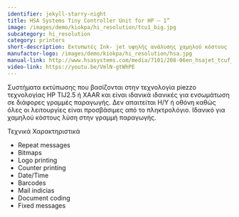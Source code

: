 ```yaml
---
identifier: jekyll-starry-night
title: HSA Systems Tiny Controller Unit for HP – 1”
image: /images/demo/kiokpa/hi_resolution/tcu1_big.jpg
subcategory: hi_resolution
category: printers
short-description: Εκτυπωτές Ink- jet υψηλής ανάλυσης χαμηλού κόστους 
manufactor-logo: /images/demo/kiokpa/hi_resolution/hsa.jpg
manual-link: http://www.hsasystems.com/media/7101/208-06en_hsajet_tcuf_controller_f-type_hp.pdf
video-link: https://youtu.be/VmlN-gtWhPE
---
```





Συστήματα εκτύπωσης που βασίζονται στην τεχνολογία piezzo τεχνολογίας HP TIJ2.5 ή XAAR και είναι ιδανικά  ιδανικές για ενσωμάτωση σε διάφορες γραμμές παραγωγής. Δεν απαιτείται Η/Υ  ή οθόνη καθώς όλες οι λειτουργίες είναι προσβάσιμες από το πληκτρολόγιο. Ιδανικό για χαμηλού κόστους λύση στην γραμμή παραγωγής. 




Τεχνικά Χαρακτηριστικά

 *   Repeat messages
 *   Bitmaps
 *   Logo printing
 *   Counter printing
 *   Date/Time
 *   Barcodes
 *   Mail indicias
 *   Document coding
 *   Fixed messages


